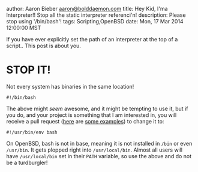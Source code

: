 author: Aaron Bieber <aaron@bolddaemon.com>
title: Hey Kid, I'ma Interpreter!! Stop all the static interpreter referenci'n!
description: Please stop using '/bin/bash'!
tags: Scripting,OpenBSD
date: Mon, 17 Mar 2014 12:00:00 MST

If you have ever explicitly set the path of an interpreter at the top of a script.. This post is about you.

# STOP IT!

Not every system has binaries in the same location!

    #!/bin/bash

The above might *seem* awesome, and it might be tempting to use it, but if you do, and your project is something that I am interested in, you will receive a pull request ([here](https://github.com/JuliaLang/julia/pull/5493) are [some examples](https://github.com/nitrogen/nitrogen/pull/67)) to change it to:

    #!/usr/bin/env bash

On OpenBSD, bash is not in base, meaning it is not installed in `/bin` or even `/usr/bin`.  It gets plopped right into `/usr/local/bin`. Almost all users will have `/usr/local/bin` set in their `PATH` variable, so use the above and do not be a turdburgler!
